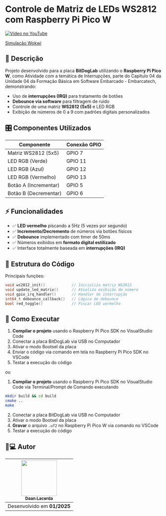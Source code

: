 
# Controle de Matriz de LEDs WS2812 com Raspberry Pi Pico W

[![Vídeo no YouTube](https://img.youtube.com/vi/lQRsQzGeNbo/0.jpg)](https://www.youtube.com/watch?v=lQRsQzGeNbo)

[Simulação Wokwi](https://wokwi.com/projects/421821924530235393)

## 📝 Descrição

Projeto desenvolvido para a placa **BitDogLab** utilizando o **Raspberry Pi Pico W**, como Atividade com a temática de Interrupções,
parte do Capítulo 04 da Unidade 04 da Formação Básica em Software Embarcado - Embarcatech, demonstrando:

- Uso de **interrupções (IRQ)** para tratamento de botões
- **Debounce via software** para filtragem de ruído
- Controle de uma matriz **WS2812 (5x5)** e LED RGB
- Exibição de números de 0 a 9 com padrões digitais personalizados

## 🎛 Componentes Utilizados

| Componente              | Conexão GPIO       |
|-------------------------|--------------------|
| Matriz WS2812 (5x5)     | GPIO 7             |
| LED RGB (Verde)         | GPIO 11            |
| LED RGB (Azul)          | GPIO 12            |
| LED RGB (Vermelho)      | GPIO 13            |
| Botão A (Incrementar)   | GPIO 5             |
| Botão B (Decrementar)   | GPIO 6             |

## ⚡ Funcionalidades

- ✅ **LED vermelho** piscando a 5Hz (5 vezes por segundo)
- ✅ **Incremento/Decremento** de números via botões físicos
- ✅ **Debounce** implementado com timer de 50ms
- ✅ Números exibidos em **formato digital estilizado**
- ✅ Interface totalmente baseada em **interrupções (IRQ)**

## 🧩 Estrutura do Código

Principais funções:

```c
void ws2812_init()            // Inicializa matriz WS2812
void update_led_matrix()      // Atualiza exibição do número 
void gpio_irq_handler()       // Handler de interrupção
int64_t debounce_callback()   // Lógica de debounce
bool red_toggle()             // Piscar LED vermelho
```

## 🚀 Como Executar

1. **Compilar o projeto** usando o Raspberry Pi Pico SDK no VisualStudio Code
2. Conectar a placa BitDogLab via USB no Computador
3. Ativar o modo Bootsel da placa
4. Enviar o código via comando em tela no Raspberry Pi Pico SDK no VSCode
5. Testar a execução do código

ou

1. **Compilar o projeto** usando o Raspberry Pi Pico SDK no VisualStudio Code via Terminal/Prompt de Comando executando

```bash
mkdir build && cd build
cmake ..
make
```

2. Conectar a placa BitDogLab via USB no Computador
3. Ativar o modo Bootsel da placa
4. **Gravar** o arquivo `.uf2` no Raspberry Pi Pico W via comando no VSCode
3. Testar a execução do código

## 👨💻 Autor

| [<img src="https://avatars.githubusercontent.com/DaanLacerdaa" width=115><br><sub>Daan Lacerda</sub>](https://github.com/DaanLacerdaa) |
| :----------------------------------------------------------------------------------------------------------------------------------:   |
| Desenvolvido em **01/2025**                                                                                                            |
